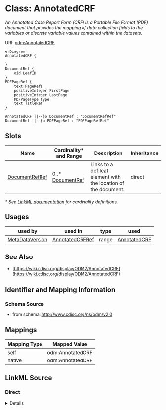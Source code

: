 # Class: AnnotatedCRF

_An Annotated Case Report Form (CRF) is a Portable File Format (PDF) document that provides the mapping of data collection fields to the variables or discrete variable values contained within the datasets._




URI: [odm:AnnotatedCRF](http://www.cdisc.org/ns/odm/v2.0/AnnotatedCRF)


```mermaid
erDiagram
AnnotatedCRF {

}
DocumentRef {
    oid LeafID  
}
PDFPageRef {
    text PageRefs  
    positiveInteger FirstPage  
    positiveInteger LastPage  
    PDFPageType Type  
    text TitleRef  
}

AnnotatedCRF ||--}o DocumentRef : "DocumentRefRef"
DocumentRef ||--}o PDFPageRef : "PDFPageRefRef"

```



<!-- no inheritance hierarchy -->


## Slots

| Name | Cardinality* and Range | Description | Inheritance |
| ---  | --- | --- | --- |
| [DocumentRefRef](DocumentRefRef.md) | 0..* <br/> [DocumentRef](DocumentRef.md) | Links to a def:leaf element with the location of the document. | direct |

_* See [LinkML documentation](https://linkml.io/linkml/schemas/slots.html#slot-cardinality) for cardinality definitions._




## Usages

| used by | used in | type | used |
| ---  | --- | --- | --- |
| [MetaDataVersion](MetaDataVersion.md) | [AnnotatedCRFRef](AnnotatedCRFRef.md) | range | [AnnotatedCRF](AnnotatedCRF.md) |






## See Also

* [https://wiki.cdisc.org/display/ODM2/AnnotatedCRF](https://wiki.cdisc.org/display/ODM2/AnnotatedCRF)

## Identifier and Mapping Information







### Schema Source


* from schema: http://www.cdisc.org/ns/odm/v2.0





## Mappings

| Mapping Type | Mapped Value |
| ---  | ---  |
| self | odm:AnnotatedCRF |
| native | odm:AnnotatedCRF |





## LinkML Source

<!-- TODO: investigate https://stackoverflow.com/questions/37606292/how-to-create-tabbed-code-blocks-in-mkdocs-or-sphinx -->

### Direct

<details>
```yaml
name: AnnotatedCRF
description: An Annotated Case Report Form (CRF) is a Portable File Format (PDF) document
  that provides the mapping of data collection fields to the variables or discrete
  variable values contained within the datasets.
from_schema: http://www.cdisc.org/ns/odm/v2.0
see_also:
- https://wiki.cdisc.org/display/ODM2/AnnotatedCRF
rank: 1000
slots:
- DocumentRefRef
slot_usage:
  DocumentRefRef:
    name: DocumentRefRef
    description: Links to a def:leaf element with the location of the document.
    multivalued: true
    domain_of:
    - AnnotatedCRF
    - SupplementalDoc
    - Origin
    - MethodDef
    - CommentDef
    range: DocumentRef
    inlined: true
    inlined_as_list: true
class_uri: odm:AnnotatedCRF

```
</details>

### Induced

<details>
```yaml
name: AnnotatedCRF
description: An Annotated Case Report Form (CRF) is a Portable File Format (PDF) document
  that provides the mapping of data collection fields to the variables or discrete
  variable values contained within the datasets.
from_schema: http://www.cdisc.org/ns/odm/v2.0
see_also:
- https://wiki.cdisc.org/display/ODM2/AnnotatedCRF
rank: 1000
slot_usage:
  DocumentRefRef:
    name: DocumentRefRef
    description: Links to a def:leaf element with the location of the document.
    multivalued: true
    domain_of:
    - AnnotatedCRF
    - SupplementalDoc
    - Origin
    - MethodDef
    - CommentDef
    range: DocumentRef
    inlined: true
    inlined_as_list: true
attributes:
  DocumentRefRef:
    name: DocumentRefRef
    description: Links to a def:leaf element with the location of the document.
    from_schema: http://www.cdisc.org/ns/odm/v2.0
    rank: 1000
    multivalued: true
    identifier: false
    alias: DocumentRefRef
    owner: AnnotatedCRF
    domain_of:
    - AnnotatedCRF
    - SupplementalDoc
    - Origin
    - MethodDef
    - CommentDef
    range: DocumentRef
    inlined: true
    inlined_as_list: true
class_uri: odm:AnnotatedCRF

```
</details>